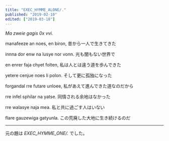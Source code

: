 ```yaml
---
title: "EXEC_HYMME_ALONE/."
published: "2019-02-10"
edited: ["2019-03-18"]
---
```


*Ma zweie gagis 0x vvi*.

manafeeze an noes, en biron,
昔から一人で生きてきた

innna dor enw na lusye nor vonn.
光も闇もない世界で

en enrer faja chyet folten,
私は人とは違う道を歩んできた

yetere cenjue noes li polon.
そして更に孤独になった

forgandal rre futare unloee,
私があえて進んできた道なのだから

rre infel sphilar na yatse.
同情される余地はなかった

rre walasye naja mea.
私と共に過ごす人はいない

flare gauzewiga gatyunla.
この荒廃した大地に生き続けるのだ

---

元の題は *EXEC_HYMME_ONE/.* でした。
